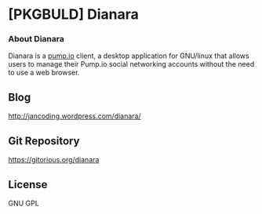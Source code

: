 # [PKGBULD] Dianara

### About Dianara
Dianara is a [pump.io] client, a desktop application for GNU/linux that allows users to manage their Pump.io social networking accounts without the need to use a web browser.

## Blog
http://jancoding.wordpress.com/dianara/

## Git Repository
https://gitorious.org/dianara

## License
GNU GPL

[pump.io]: http://pump.io/
